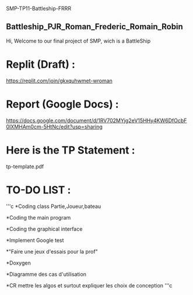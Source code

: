 SMP-TP11-Battleship-FRRR
## Battleship_PJR_Roman_Frederic_Romain_Robin
Hi, Welcome to our final project of SMP, wich is a BattleShip

# Replit (Draft) :
https://replit.com/join/gkxquhwmet-wroman

# Report (Google Docs) :
https://docs.google.com/document/d/1RV702MYjg2eV15HHy4KW6DfOcbF0IXMHAm0cm-5HtNc/edit?usp=sharing

# Here is the TP Statement :
tp-template.pdf

# TO-DO LIST :

'''c
*Coding class Partie,Joueur,bateau

*Coding the main program

*Coding the graphical interface

*Implement Google test

*"Faire une jeux d'essais pour la prof"

*Doxygen

*Diagramme des cas d'utilisation

*CR mettre les algos et surtout expliquer les choix de conception
'''c
